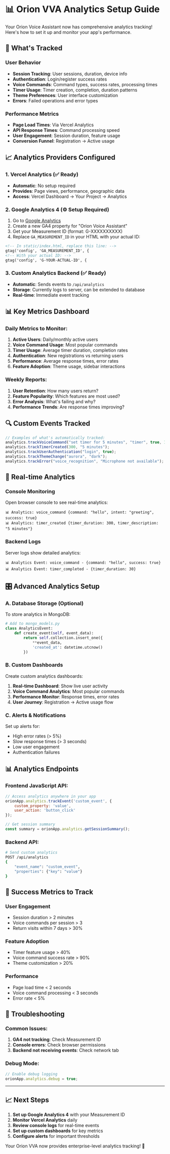 # 📊 Orion VVA Analytics Setup Guide

Your Orion Voice Assistant now has comprehensive analytics tracking! Here's how to set it up and monitor your app's performance.

## 🎯 What's Tracked

### User Behavior
- **Session Tracking**: User sessions, duration, device info
- **Authentication**: Login/register success rates
- **Voice Commands**: Command types, success rates, processing times
- **Timer Usage**: Timer creation, completion, duration patterns
- **Theme Preferences**: User interface customization
- **Errors**: Failed operations and error types

### Performance Metrics
- **Page Load Times**: Via Vercel Analytics
- **API Response Times**: Command processing speed
- **User Engagement**: Session duration, feature usage
- **Conversion Funnel**: Registration → Active usage

## 📈 Analytics Providers Configured

### 1. Vercel Analytics (✅ Ready)
- **Automatic**: No setup required
- **Provides**: Page views, performance, geographic data
- **Access**: Vercel Dashboard → Your Project → Analytics

### 2. Google Analytics 4 (⚙️ Setup Required)
1. Go to [Google Analytics](https://analytics.google.com/)
2. Create a new GA4 property for "Orion Voice Assistant"
3. Get your Measurement ID (format: G-XXXXXXXXXX)
4. Replace `GA_MEASUREMENT_ID` in your HTML with your actual ID:

```html
<!-- In static/index.html, replace this line: -->
gtag('config', 'GA_MEASUREMENT_ID', {
<!-- With your actual ID: -->
gtag('config', 'G-YOUR-ACTUAL-ID', {
```

### 3. Custom Analytics Backend (✅ Ready)
- **Automatic**: Sends events to `/api/analytics`
- **Storage**: Currently logs to server, can be extended to database
- **Real-time**: Immediate event tracking

## 📊 Key Metrics Dashboard

### Daily Metrics to Monitor:
1. **Active Users**: Daily/monthly active users
2. **Voice Command Usage**: Most popular commands
3. **Timer Usage**: Average timer duration, completion rates
4. **Authentication**: New registrations vs returning users
5. **Performance**: Average response times, error rates
6. **Feature Adoption**: Theme usage, sidebar interactions

### Weekly Reports:
1. **User Retention**: How many users return?
2. **Feature Popularity**: Which features are most used?
3. **Error Analysis**: What's failing and why?
4. **Performance Trends**: Are response times improving?

## 🔍 Custom Events Tracked

```javascript
// Examples of what's automatically tracked:
analytics.trackVoiceCommand("set timer for 5 minutes", "timer", true, 1.2);
analytics.trackTimerCreated(300, "5 minutes");
analytics.trackUserAuthentication("login", true);
analytics.trackThemeChange("aurora", "dark");
analytics.trackError("voice_recognition", "Microphone not available");
```

## 📱 Real-time Analytics

### Console Monitoring
Open browser console to see real-time analytics:
```
📊 Analytics: voice_command {command: "hello", intent: "greeting", success: true}
📊 Analytics: timer_created {timer_duration: 300, timer_description: "5 minutes"}
```

### Backend Logs
Server logs show detailed analytics:
```
📊 Analytics Event: voice_command - {command: "hello", success: true}
📊 Analytics Event: timer_completed - {timer_duration: 30}
```

## 🎛️ Advanced Analytics Setup

### A. Database Storage (Optional)
To store analytics in MongoDB:

```python
# Add to mongo_models.py
class AnalyticsEvent:
    def create_event(self, event_data):
        return self.collection.insert_one({
            **event_data,
            'created_at': datetime.utcnow()
        })
```

### B. Custom Dashboards
Create custom analytics dashboards:

1. **Real-time Dashboard**: Show live user activity
2. **Voice Command Analytics**: Most popular commands
3. **Performance Monitor**: Response times, error rates
4. **User Journey**: Registration → Active usage flow

### C. Alerts & Notifications
Set up alerts for:
- High error rates (> 5%)
- Slow response times (> 3 seconds)
- Low user engagement
- Authentication failures

## 📊 Analytics Endpoints

### Frontend JavaScript API:
```javascript
// Access analytics anywhere in your app
orionApp.analytics.trackEvent('custom_event', {
    custom_property: 'value',
    user_action: 'button_click'
});

// Get session summary
const summary = orionApp.analytics.getSessionSummary();
```

### Backend API:
```bash
# Send custom analytics
POST /api/analytics
{
    "event_name": "custom_event",
    "properties": {"key": "value"}
}
```

## 🎯 Success Metrics to Track

### User Engagement
- Session duration > 2 minutes
- Voice commands per session > 3
- Return visits within 7 days > 30%

### Feature Adoption
- Timer feature usage > 40%
- Voice command success rate > 90%
- Theme customization > 20%

### Performance
- Page load time < 2 seconds
- Voice command processing < 3 seconds
- Error rate < 5%

## 🔧 Troubleshooting

### Common Issues:
1. **GA4 not tracking**: Check Measurement ID
2. **Console errors**: Check browser permissions
3. **Backend not receiving events**: Check network tab

### Debug Mode:
```javascript
// Enable debug logging
orionApp.analytics.debug = true;
```

---

## 📈 Next Steps

1. **Set up Google Analytics 4** with your Measurement ID
2. **Monitor Vercel Analytics** daily
3. **Review console logs** for real-time events
4. **Set up custom dashboards** for key metrics
5. **Configure alerts** for important thresholds

Your Orion VVA now provides enterprise-level analytics tracking! 🚀